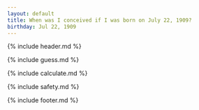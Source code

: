 ```yaml
---
layout: default
title: When was I conceived if I was born on July 22, 1909?
birthday: Jul 22, 1909
---
```


{% include header.md %}

{% include guess.md %}

{% include calculate.md %}

{% include safety.md %}

{% include footer.md %}



